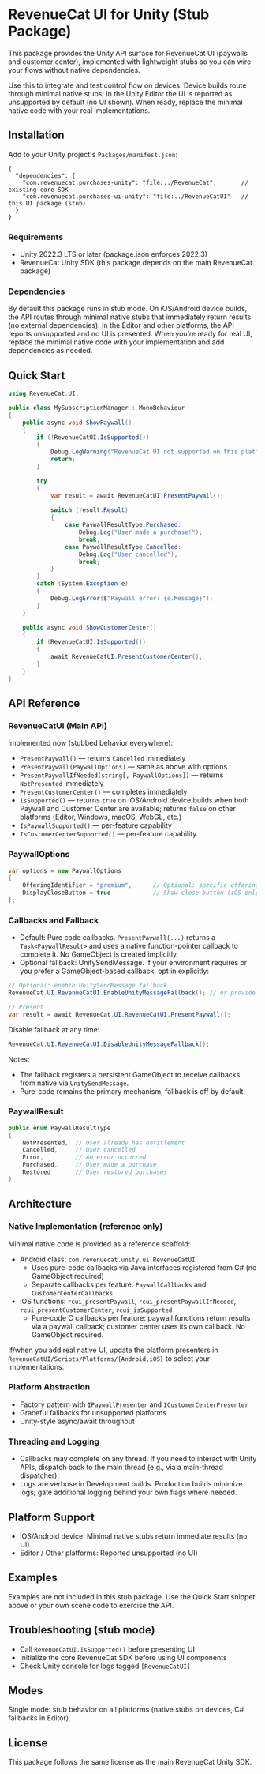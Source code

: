 # RevenueCat UI for Unity (Stub Package)

This package provides the Unity API surface for RevenueCat UI (paywalls and customer center),
implemented with lightweight stubs so you can wire your flows without native dependencies.

Use this to integrate and test control flow on devices. Device builds route
through minimal native stubs; in the Unity Editor the UI is reported as
unsupported by default (no UI shown). When ready, replace the minimal native
code with your real implementations.

## Installation

Add to your Unity project's `Packages/manifest.json`:

```
{
  "dependencies": {
    "com.revenuecat.purchases-unity": "file:../RevenueCat",       // existing core SDK
    "com.revenuecat.purchases-ui-unity": "file:../RevenueCatUI"   // this UI package (stub)
  }
}
```

### Requirements

- Unity 2022.3 LTS or later (package.json enforces 2022.3)
- RevenueCat Unity SDK (this package depends on the main RevenueCat package)

### Dependencies

By default this package runs in stub mode. On iOS/Android device builds, the
API routes through minimal native stubs that immediately return results (no
external dependencies). In the Editor and other platforms, the API reports
unsupported and no UI is presented. When you’re ready for real UI, replace the
minimal native code with your implementation and add dependencies as needed.

## Quick Start

```csharp
using RevenueCat.UI;

public class MySubscriptionManager : MonoBehaviour 
{
    public async void ShowPaywall()
    {
        if (!RevenueCatUI.IsSupported())
        {
            Debug.LogWarning("RevenueCat UI not supported on this platform");
            return;
        }

        try 
        {
            var result = await RevenueCatUI.PresentPaywall();
            
            switch (result.Result) 
            {
                case PaywallResultType.Purchased:
                    Debug.Log("User made a purchase!");
                    break;
                case PaywallResultType.Cancelled:
                    Debug.Log("User cancelled");
                    break;
            }
        }
        catch (System.Exception e) 
        {
            Debug.LogError($"Paywall error: {e.Message}");
        }
    }

    public async void ShowCustomerCenter()
    {
        if (RevenueCatUI.IsSupported())
        {
            await RevenueCatUI.PresentCustomerCenter();
        }
    }
}
```

## API Reference

### RevenueCatUI (Main API)

Implemented now (stubbed behavior everywhere):
- `PresentPaywall()` — returns `Cancelled` immediately
- `PresentPaywall(PaywallOptions)` — same as above with options
- `PresentPaywallIfNeeded(string[, PaywallOptions])` — returns `NotPresented` immediately
- `PresentCustomerCenter()` — completes immediately
- `IsSupported()` — returns `true` on iOS/Android device builds when both Paywall and Customer Center are available; returns `false` on other platforms (Editor, Windows, macOS, WebGL, etc.)
- `IsPaywallSupported()` — per-feature capability
- `IsCustomerCenterSupported()` — per-feature capability

### PaywallOptions

```csharp
var options = new PaywallOptions
{
    OfferingIdentifier = "premium",      // Optional: specific offering
    DisplayCloseButton = true            // Show close button (iOS only)
};
```

### Callbacks and Fallback

- Default: Pure code callbacks. `PresentPaywall(...)` returns a `Task<PaywallResult>` and uses a native function-pointer callback to complete it. No GameObject is created implicitly.
- Optional fallback: UnitySendMessage. If your environment requires or you prefer a GameObject-based callback, opt in explicitly:

```csharp
// Optional: enable UnitySendMessage fallback
RevenueCat.UI.RevenueCatUI.EnableUnityMessageFallback(); // or provide a custom receiver name

// Present
var result = await RevenueCat.UI.RevenueCatUI.PresentPaywall();
```

Disable fallback at any time:

```csharp
RevenueCat.UI.RevenueCatUI.DisableUnityMessageFallback();
```

Notes:
- The fallback registers a persistent GameObject to receive callbacks from native via `UnitySendMessage`.
- Pure-code remains the primary mechanism; fallback is off by default.

### PaywallResult

```csharp
public enum PaywallResultType 
{
    NotPresented,  // User already has entitlement
    Cancelled,     // User cancelled
    Error,         // An error occurred
    Purchased,     // User made a purchase
    Restored       // User restored purchases
}
```

## Architecture

### Native Implementation (reference only)
Minimal native code is provided as a reference scaffold:
- Android class: `com.revenuecat.unity.ui.RevenueCatUI`
  - Uses pure-code callbacks via Java interfaces registered from C# (no GameObject required)
  - Separate callbacks per feature: `PaywallCallbacks` and `CustomerCenterCallbacks`
- iOS functions: `rcui_presentPaywall`, `rcui_presentPaywallIfNeeded`, `rcui_presentCustomerCenter`, `rcui_isSupported`
  - Pure-code C callbacks per feature: paywall functions return results via a paywall callback; customer center uses its own callback. No GameObject required.

If/when you add real native UI, update the platform presenters in
`RevenueCatUI/Scripts/Platforms/{Android,iOS}` to select your implementations.

### Platform Abstraction
- Factory pattern with `IPaywallPresenter` and `ICustomerCenterPresenter`
- Graceful fallbacks for unsupported platforms
- Unity-style async/await throughout

### Threading and Logging
- Callbacks may complete on any thread. If you need to interact with Unity APIs,
  dispatch back to the main thread (e.g., via a main-thread dispatcher).
- Logs are verbose in Development builds. Production builds minimize logs; gate
  additional logging behind your own flags where needed.

## Platform Support

- iOS/Android device: Minimal native stubs return immediate results (no UI)
- Editor / Other platforms: Reported unsupported (no UI)

## Examples

Examples are not included in this stub package. Use the Quick Start snippet above
or your own scene code to exercise the API.

## Troubleshooting (stub mode)

- Call `RevenueCatUI.IsSupported()` before presenting UI
- Initialize the core RevenueCat SDK before using UI components
- Check Unity console for logs tagged `[RevenueCatUI]`

## Modes

Single mode: stub behavior on all platforms (native stubs on devices, C# fallbacks in Editor).

## License

This package follows the same license as the main RevenueCat Unity SDK. 
